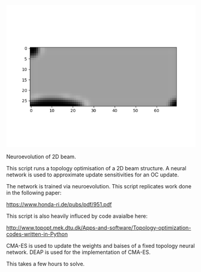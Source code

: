 ![](GIF.gif)

Neuroevolution of 2D beam.

This script runs a topology optimisation of a 2D beam structure. A neural network is used to approximate update sensitivities for an OC update. 

The network is trained via neuroevolution. This script replicates work done in the following paper:

https://www.honda-ri.de/pubs/pdf/951.pdf

This script is also heavily influced by code avaialbe here:

http://www.topopt.mek.dtu.dk/Apps-and-software/Topology-optimization-codes-written-in-Python

CMA-ES is used to update the weights and baises of a fixed topology neural network. DEAP is used for the implementation of CMA-ES.

This takes a few hours to solve.
